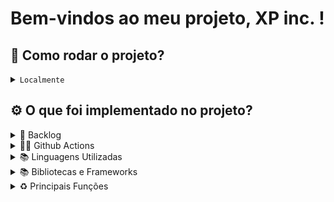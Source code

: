 # Bem-vindos ao meu projeto, XP inc. !

## 🥇 Como rodar o projeto?

<details>
  <summary><code>Localmente</code></summary><br>
  
  1 - Dê o fork no projeto e clone-o para sua maquina com o comando 
  `git clone git@github.com:rafaelPermec/processo-seletivo-XP-inc.git`
  em seu terminal.
  
  2 - Entre com o comando `cd processo-seletivo-XP-inc && cd xp-inc && npm install` para entrar no diretorio principal e instalar as dependencias do projeto.
  
  3 - Digite `npm start` para começar a rodar o servidor. Ele estará na porta `3800`.
  
  4 - Abra seu GUI preferido (Postman, Insomnia ou Thunder Cliente) para fazer as requisições à minha API! 😃
  
  5 - Não se esqueça de direcionar sua GUI de requisições ou Browser para http://localhost:3800.
 
</details>

## ⚙️ O que foi implementado no projeto? 

<details>
  <summary>📓 Backlog </summary><br>
 
1- Introdução de `Github Actions` para Continous Integration, nesse [`Pull Request`](https://github.com/rafaelPermec/processo-seletivo-XP-inc/pull/1) ;

2 - `Web-scrapping` para banco de dados de Ativos em tempo real, nesse [`Pull Request`](https://github.com/rafaelPermec/processo-seletivo-XP-inc/pull/4);

3 - Criação e normalização de Entidades do `SQL` necessárias para o projeto, nesse [`Pull Request`](https://github.com/rafaelPermec/processo-seletivo-XP-inc/pull/13);

4 - Disponibilizando `Seeds` para teste de desenvolvimento e Imagem da Normalização do Banco de Dados, nesse [`Pull Request`](https://github.com/rafaelPermec/processo-seletivo-XP-inc/pull/14);

5 -  Estruturei o endpoint `/login`do  projeto, respeitando a finalidade que é a construção de um `front-end`, desenvolvendo um espaço para que o cliente possa logar na aplicação e ser autenticado, conforme token gerado pelo `jsonwebtoken`, nesse [`Pull Request`](https://github.com/rafaelPermec/processo-seletivo-XP-inc/pull/17);

6 - Criação e Autenticação de Token do `JWT`, nesse [`Pull Request`](https://github.com/rafaelPermec/processo-seletivo-XP-inc/pull/17);

7 - Implementei `Middlewares` de Erros na aplicação, para blindar de possíveis anomalias, nesse [`Pull Request`](https://github.com/rafaelPermec/processo-seletivo-XP-inc/pull/17);

8 - Estruturei o endpoint `/contas`do  projeto, respeitando a finalidade que é a construção de um `front-end`, assim, não desenvolvendo meios para que houvessem requisições maliciosas (como um `PUT` na rota que contem o saldo final do cliente, por exemplo!), nesse [`Pull Request`](https://github.com/rafaelPermec/processo-seletivo-XP-inc/pull/17);

9 - Estruturei o endpoint `/login`do  projeto, aonde o usuário deve passar, após cadastro inicial, para se autenticar na plataforma através de token `JWT` e ter acesso aos endpoints específicos de sua conta, nesse [`Pull Request`](https://github.com/rafaelPermec/processo-seletivo-XP-inc/pull/17);

10 - Estruturei o endpoint `/ativos`do  projeto, respeitando a finalidade que é a construção de um `front-end`. Sendo assim, optei por fazer as buscas de ativos por `/ativos/corretora`, para listar todos os ativos e sua quantidade em posse da corretora, `ativos/cliente/:id` para a busca de ativos por CodCliente, `/ativos/codigo/:id` para que possamos fazer uma busca individual do ativo, se ele constar na corretora, e `/ativos/sigla/:sigla` que faz a busca conforme o nome do papel cadastrado na Bovespa, nesse [`Pull Request`](https://github.com/rafaelPermec/processo-seletivo-XP-inc/pull/17);

11 - Estruturei o endpoint `/investimentos` do projeto, criando conexão de backlog de transações de Compra e Venda entre ativos, limites de saldos e quantidades de disponibilidade dos mesmos. Através da rota `POST /investimentos/compra || /investimentos/venda`, o cliente consegue realizar transações, desde que esteja devidamente registrado e logado na aplicação. Um cliente não pode comprar ou vender ativos de/para outros clientes da aplicação, nesse [`Pull Request`](https://github.com/rafaelPermec/processo-seletivo-XP-inc/pull/17);

12 - Estruturei `Middlewares` contra ataques de identidade para a aplicação, definindo que só os devidos donos das contas podem manipular ou verificar as mesmas, evitando assim ataques maliciosos, nesse [`Pull Request`](https://github.com/rafaelPermec/processo-seletivo-XP-inc/pull/18);
</details>

<details>
  <summary>🏃‍♂️ Github Actions</summary><br>
  
 - Realizei uma integração de Actions, para facilitar o desenvolvimento do projeto utilizando o `EsLint` padronizado pelo Airbnb, com tipagem própria para Typescript.
</details>

<details>
  <summary>📚 Linguagens Utilizadas</summary><br>
  
- Typescript
- Node.js
- MySQL
</details>

<details>
  <summary>📚 Bibliotecas e Frameworks</summary><br>

- eslint
- express
- mysql2
- express-async-errors
- dotenv 
- axios
- cheerio
- helmet
- joi
- jsontwebtoken (JWT)
- bcript-nodejs
- supertest
- nodemon
- swagger-ui-express
  
</details>

<details>
  <summary>♻️ Principais Funções</summary>

- [`apiBovespa()`](https://github.com/rafaelPermec/processo-seletivo-XP-inc/blob/main/src/models/Simula%C3%A7%C3%A3o-API-Bovespa/fundamentus-scrapping.model.ts) : É uma função de Web-Scrapping criada à partir do site da Fundamentus que lista e cria um arquivo `.json` com toda a lista de ações da Bovespa e seu preço, em tempo real, ordenadas por ordem alfabética.

- [`apiBovespaSegmentada()`](https://github.com/rafaelPermec/processo-seletivo-XP-inc/blob/main/src/models/Simula%C3%A7%C3%A3o-API-Bovespa/fundamentus-scrapping.model.ts) : É uma função de Web-Scrapping criada à partir do site da Fundamentus que lista e cria um arquivo separado do citado acima, em `.json`, com toda a lista de ações da Bovespa e seu preço, em tempo real, filtrando e segmentando as ações listadas pela `apiBovespa()` de acordo com suas negociações adequadas.

- [`generateJWTToken({ user }: ICliente)`]() : Gera um Token JWT à partir das informações do cliente que passamos como parâmetro.

- [`authToken(token: string | undefined)`]() : Autentica o Token JWT que passamos para a função.

-  [`authenticateMiddleware()`]() : É utilizado para verificar se a autorização esta presente no Header da aplicação.

- [`HttpException(status: Number, message: string)`]() : É uma `classe` que estende a `superclasse` Error e consegue capturar qualquer qualquer erro que esteja envolvida, alterando a propriedade status e mensagem do erro capturado.

## Funções dos endpoint:
#### Principais funções que utilizei na API da Aplicação: 

<details>
       <summary><code>/login</code></summary><br>

- [` POST '/login' authenticate(user: req.body)`]() : É responsável por gerar o JWT Token que utilizamos na autenticação do usuário no ato do Login em nosso site, e é utilizado para todo o projeto. É a primeira barreira de segurança da aplicação. 

</details>
<details>
       <summary><code>/conta</code></summary>

- [` GET '/conta/:id' getAccById(id: number)`]() : Busca um único cliente, sendo este, o que esta verificado pelo JWT, e especifica suas informações cadastrais e seu Saldo na Corretora.

- [`POST '/conta/cadastro' createNewAcc({ user }: IClientes)`]() : Cria um novo usuário para a corretora e uma nova carteira designada para ele.

- [`POST '/conta/saque' accWithdraw(values: ITransacao)`]() : É o endopoint que controla os saques da conta da pessoa usuária.

- [`POST '/conta/deposito' accDeposit(values: ITransacao)`]() : É o endopoint que controla os depósitos da conta da pessoa usuária.

- [`PUT '/conta/editar-perfil/:id' updateAcc(id: number, { user }: IClientes)`]() : Altera informações cadastrais não vitais para o processo, respeitando a finalidade que da construção de um endpoint para que o cliente final consiga alterar suas próprias informações dentro da plataforma.
</details>

<details>
       <summary><code>/ativos</code></summary>

- [` GET '/ativos/corretora' ativosCorretora()`]() : Realiza a busca e mostra, conforme requisição, as ações listadas e em posse da corretora de valores. O seu preço é alterado dinamicamente, conforme a realidade.

- [` GET '/ativos/cliente/:id' ativosCliente(id: number)`]() : Mostra todos os ativos em posse do cliente, cujo CodCliente é apresentado na URL em forma de id (identificador unico).

- [` GET '/ativos/codigo/:id' ativosPorId(id: number)`]() :Mostra um único ativo, fazendo a busca através do seu CodAtivo (apresentado na URL em forma de id - identificador único), e nele esta incluso o valor da ação individual, sendo o preço real e mostrado conforme o índice de preços do pregão da Bovespa do momento.

- [` GET '/ativos/sigla/:id' ativosPorSigla(sigla: string)`]() : Mostra um único ativo, fazendo a busca através do seu SiglaAtivo (apresentado na URL em forma de sigla - nome registrado do papel na Bovespa, sendo uma sigla unica para cada empresa), e nele esta incluso o valor da ação individual, sendo o preço real e mostrado conforme o índice de preços do pregão da Bovespa do momento.
</details>

<details>
       <summary><code>/investimentos</code></summary>

- [`POST '/investimentos/compra' vendeAtivo(asset: IInvenstimentos)`]() : Compra um ativo cadastrado na entidade responsável pela transação (*corretora*) e tem seu valor (*em tempo real*) creditado de sua conta, ficando registrado na entidade responsável pelo backlog (*trade*) o código e a data da transação, com o valor fixo pago no momento.

- [`POST '/investimentos/venda' compraAtivo(asset:  IInvenstimentos)`]() : Vende um ativo cadastrado na entidade que armazena os investimentos do cliente (*portifolio*) e tem seu valor (*em tempo real*) debitado de sua conta, ficando registrado na entidade responsável pelo backlog (*trade*) o código e a data da transação, com o valor fixo pago no momento.
</details>

## Funções de Middleware:
#### Responsáveis por capturar possíveis erros abstraídos e atribuir fatores de segurança nas transações.

<details>
       <summary><code>Typo Errors</code></summary>

- [`LoginTypoMiddleware()`]() : Impede que o cliente cometa qualquer erro de digitação ou confusão no tipo de dado disposto no corpo da requisição no momento em que vai logar na aplicação, verificando também se ele já consta no banco de dados.

- [`ContasTypoMiddleware()`]() : Impede que o cliente cometa qualquer erro de digitação ou confusão no tipo de dado disposto no corpo da requisição no momento de seu cadastro no banco de dados de clientes da aplicação.

- [`ContasFinanceiroTypoMiddleware()`]() : Impede que o cliente cometa qualquer erro de digitação, confusão no tipo de dado disposto no corpo da requisição ou ataques maliciosos (como depósitos negativos) no momento em que fará transações financeiras de Deposito e Saque na aplicação.

- [`InvestimentosTypoMiddleware()`]() : Impede que o cliente cometa qualquer erro de digitação, confusão no tipo de dado disposto no corpo da requisição ou ataques maliciosos (como compras negativas) no momento em que fará transações financeiras de Compra e Venda de Ativos na aplicação.
</details>
<details>
       <summary><code>Database Middlewares</code></summary>

- [`LoginNotFoundMiddleware()`]() : Busca por cliente em entidade que armazena todos os clientes da aplicação e retorna erro se não for encontrado ou devidamente cadastrado.

- [`ContasAlreadyExistMiddleware()`]() : Busca por cliente em entidade que armazena todos os clientes da aplicação e retorna erro se já o *e-mail* já tiver sido cadastrado no sistema.

- [`ContasFinanceiroMiddleware()`]() : Busca por saldo do cliente no sistema e verifica se ele tem saldo para fazer transação.

- [`InvestimentosCompraMiddleware()`]() : Busca por saldo do cliente no sistema e verifica se o ativo existe na corretora, se ele tem saldo para fazer transação e se corretora tem quantidade de ativos para fazer a transação.

- [`InvestimentosVendaMiddleware()`]() : Busca por saldo do cliente no sistema e verifica se ele tem o ativo em posse, em seu portfolio, para fazer transação.
</details>
<details>
       <summary><code>Error Middleware</code></summary><br>

- [`ErrorMiddleware()`]() : É um middleware que captura qualquer erro que podemos ter na aplicação e retorna uma resposta para o servidor.
</details>
<details>
       <summary><code>Security</code></summary>

- [`antiMiddleManById()`]() : Realiza a busca do cliente em banco de dados e verifica se quem está realizando a operação é realmente o cliente que realizou o login e possui o token *JWT* em seu header, através do id passado por parâmetro na URL.

- [`antiMiddleManByBody()`]() : Realiza a busca do cliente em banco de dados e verifica se quem está realizando a operação é realmente o cliente que realizou o login e possui o token *JWT* em seu header, através do CodCliente passado por corpo da requisição
</details>
</details>
